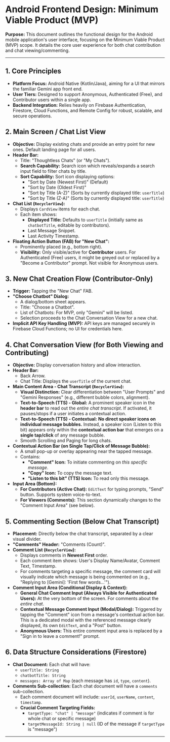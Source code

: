 # Android Frontend Design: Minimum Viable Product (MVP)

**Purpose:** This document outlines the functional design for the Android mobile application's user interface, focusing on the Minimum Viable Product (MVP) scope. It details the core user experience for both chat contribution and chat viewing/commenting.

---

## 1. Core Principles

* **Platform Focus:** Android Native (Kotlin/Java), aiming for a UI that mirrors the familiar Gemini app front end.
* **User Tiers:** Designed to support Anonymous, Authenticated (Free), and Contributor users within a single app.
* **Backend Integration:** Relies heavily on Firebase Authentication, Firestore, Cloud Functions, and Remote Config for robust, scalable, and secure operations.

## 2. Main Screen / Chat List View

* **Objective:** Display existing chats and provide an entry point for new ones. Default landing page for all users.
* **Header Bar:**
    * Title: "Thoughtless Chats" (or "My Chats").
    * **Search Capability:** Search icon which reveals/expands a search input field to filter chats by title.
    * **Sort Capability:** Sort icon displaying options:
        * "Sort by Date (Newest First)" (Default)
        * "Sort by Date (Oldest First)"
        * "Sort by Title (A-Z)" (Sorts by currently displayed title: `userTitle`)
        * "Sort by Title (Z-A)" (Sorts by currently displayed title: `userTitle`)
* **Chat List (`RecyclerView`):**
    * Displays `CardView` items for each chat.
    * Each item shows:
        * **Displayed Title:** Defaults to `userTitle` (initially same as `chatbotTitle`, editable by contributors).
        * Last Message Snippet.
        * Last Activity Timestamp.
* **Floating Action Button (FAB) for "New Chat":**
    * Prominently placed (e.g., bottom right).
    * **Visibility:** Only visible/active for **Contributor** users. For Authenticated (Free) users, it might be greyed out or replaced by a "Become a Contributor" prompt. Not visible for Anonymous users.

## 3. New Chat Creation Flow (Contributor-Only)

* **Trigger:** Tapping the "New Chat" FAB.
* **"Choose Chatbot" Dialog:**
    * A dialog/bottom sheet appears.
    * Title: "Choose a Chatbot".
    * List of Chatbots: For MVP, only "Gemini" will be listed.
    * Selection proceeds to the Chat Conversation View for a new chat.
* **Implicit API Key Handling (MVP):** API keys are managed securely in Firebase Cloud Functions; no UI for credentials here.

## 4. Chat Conversation View (for Both Viewing and Contributing)

* **Objective:** Display conversation history and allow interaction.
* **Header Bar:**
    * Back Arrow.
    * Chat Title: Displays the `userTitle` of the current chat.
* **Main Content Area - Chat Transcript (`RecyclerView`):**
    * **Visual Distinction:** Clear differentiation between "User Prompts" and "Gemini Responses" (e.g., different bubble colors, alignment).
    * **Text-to-Speech (TTS) - Global:** A prominent speaker icon in the **header bar** to read out the *entire chat transcript*. If activated, it pauses/stops if a user initiates a contextual action.
    * **Text-to-Speech (TTS) - Contextual:** **No direct speaker icons on individual message bubbles.** Instead, a speaker icon (Listen to this bit) appears only within the **contextual action bar** that emerges on a **single tap/click** of any message bubble.
    * Smooth Scrolling and Paging for long chats.
* **Contextual Action Bar (on Single Tap/Click of Message Bubble):**
    * A small pop-up or overlay appearing near the tapped message.
    * Contains:
        * **"Comment" Icon:** To initiate commenting on *this specific message*.
        * **"Copy" Icon:** To copy the message text.
        * **"Listen to this bit" (TTS) Icon:** To read only this message.
* **Input Area (Bottom):**
    * **For Contributors (Active Chat):** `EditText` for typing prompts, "Send" button. Supports system voice-to-text.
    * **For Viewers (Comments):** This section dynamically changes to the "Comment Input Area" (see below).

## 5. Commenting Section (Below Chat Transcript)

* **Placement:** Directly below the chat transcript, separated by a clear visual divider.
* **"Comments" Header:** "Comments (Count)".
* **Comment List (`RecyclerView`):**
    * Displays comments in **Newest First** order.
    * Each comment item shows: User's Display Name/Avatar, Comment Text, Timestamp.
    * For comments targeting a specific message, the comment card will visually indicate which message is being commented on (e.g., "Replying to [Gemini]: 'First few words...'").
* **Comment Input Area (Conditional Display & Context):**
    * **General Chat Comment Input (Always Visible for Authenticated Users):** At the very bottom of the screen. For comments about the *entire chat*.
    * **Contextual Message Comment Input (Modal/Dialog):** Triggered by tapping the "Comment" icon from a message's contextual action bar. This is a dedicated modal with the referenced message clearly displayed, its own `EditText`, and a "Post" button.
    * **Anonymous Users:** This entire comment input area is replaced by a "Sign in to leave a comment!" prompt.

## 6. Data Structure Considerations (Firestore)

* **Chat Document:** Each chat will have:
    * `userTitle: String`
    * `chatbotTitle: String`
    * `messages: Array of Map` (each message has `id`, `type`, `content`).
* **Comments Sub-collection:** Each chat document will have a `comments` sub-collection.
    * Each comment document will include: `userId`, `userName`, `content`, `timestamp`.
    * **Crucial Comment Targeting Fields:**
        * `targetType: "chat" | "message"` (indicates if comment is for whole chat or specific message)
        * `targetMessageId: String | null` (ID of the message if `targetType` is "message")

---
